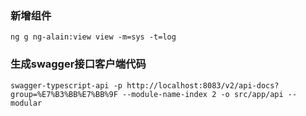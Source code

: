 
### 新增组件

```
ng g ng-alain:view view -m=sys -t=log
```

### 生成swagger接口客户端代码
```shell
swagger-typescript-api -p http://localhost:8083/v2/api-docs?group=%E7%B3%BB%E7%BB%9F --module-name-index 2 -o src/app/api --modular
```
